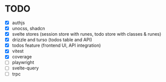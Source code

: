 # TODO

- [x] authjs
- [x] unocss, shadcn
- [x] svelte stores (session store with runes, todo store with classes & runes)
- [x] drizzle and turso (todos table and API)
- [x] todos feature (frontend UI, API integration)
- [x] vitest
- [x] coverage
- [ ] playwright
- [ ] svelte-query
- [ ] trpc
